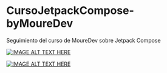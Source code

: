 # CursoJetpackCompose-byMoureDev
Seguimiento del curso de MoureDev sobre Jetpack Compose

[![IMAGE ALT TEXT HERE](https://i.ibb.co/b3rrSR1/jpack1.jpg)](https://www.youtube.com/watch?v=GOQVWaG7fCU&t=5s&ab_channel=MoureDevbyBraisMoure)

[![IMAGE ALT TEXT HERE](https://i.ibb.co/dpqvVzr/jpack2.jpg)](https://www.youtube.com/watch?v=yVIGAvMO3bc&list=WL&index=8&ab_channel=MoureDevbyBraisMoure)






